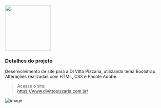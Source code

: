 <h1>
    <a href="https://www.divittopizzaria.com.br">
     <img align="center" width="150px" src="https://divittopizzaria.com.br/images/DiVittoPizzaria.png" target="_blank"></a>
    <span> </span>
</h1>

### Detalhes do projeto
Desenvolvimento de site para a Di Vitto Pizzaria, utilizando tema Bootstrap. Alterações realizadas com HTML, CSS e Pacote Adobe.


> Acesse o site: <br>
> https://www.divittopizzaria.com.br/ 

![image](https://github.com/user-attachments/assets/29e3aaac-5073-43ab-a425-c40f2648c784)
